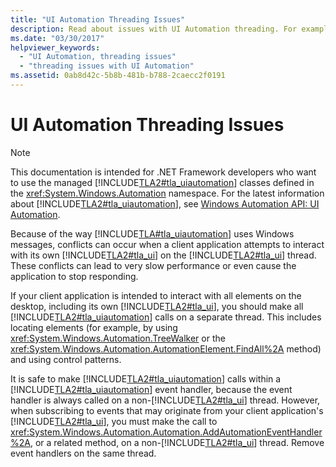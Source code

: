 ```yaml
---
title: "UI Automation Threading Issues"
description: Read about issues with UI Automation threading. For example, conflicts may occur if a client application tries to interact with its own UI on the UI thread.
ms.date: "03/30/2017"
helpviewer_keywords: 
  - "UI Automation, threading issues"
  - "threading issues with UI Automation"
ms.assetid: 0ab8d42c-5b8b-481b-b788-2caecc2f0191
---
```

# UI Automation Threading Issues

> [!NOTE]
> This documentation is intended for .NET Framework developers who want to use the managed [!INCLUDE[TLA2#tla_uiautomation](../../../includes/tla2sharptla-uiautomation-md.md)] classes defined in the <xref:System.Windows.Automation> namespace. For the latest information about [!INCLUDE[TLA2#tla_uiautomation](../../../includes/tla2sharptla-uiautomation-md.md)], see [Windows Automation API: UI Automation](/windows/win32/winauto/entry-uiauto-win32).  
  
 Because of the way [!INCLUDE[TLA#tla_uiautomation](../../../includes/tlasharptla-uiautomation-md.md)] uses Windows messages, conflicts can occur when a client application attempts to interact with its own [!INCLUDE[TLA2#tla_ui](../../../includes/tla2sharptla-ui-md.md)] on the [!INCLUDE[TLA2#tla_ui](../../../includes/tla2sharptla-ui-md.md)] thread. These conflicts can lead to very slow performance or even cause the application to stop responding.  
  
 If your client application is intended to interact with all elements on the desktop, including its own [!INCLUDE[TLA2#tla_ui](../../../includes/tla2sharptla-ui-md.md)], you should make all [!INCLUDE[TLA2#tla_uiautomation](../../../includes/tla2sharptla-uiautomation-md.md)] calls on a separate thread. This includes locating elements (for example, by using <xref:System.Windows.Automation.TreeWalker> or the <xref:System.Windows.Automation.AutomationElement.FindAll%2A> method) and using control patterns.  
  
 It is safe to make [!INCLUDE[TLA2#tla_uiautomation](../../../includes/tla2sharptla-uiautomation-md.md)] calls within a [!INCLUDE[TLA2#tla_uiautomation](../../../includes/tla2sharptla-uiautomation-md.md)] event handler, because the event handler is always called on a non-[!INCLUDE[TLA2#tla_ui](../../../includes/tla2sharptla-ui-md.md)] thread. However, when subscribing to events that may originate from your client application's [!INCLUDE[TLA2#tla_ui](../../../includes/tla2sharptla-ui-md.md)], you must make the call to <xref:System.Windows.Automation.Automation.AddAutomationEventHandler%2A>, or a related method, on a non-[!INCLUDE[TLA2#tla_ui](../../../includes/tla2sharptla-ui-md.md)] thread. Remove event handlers on the same thread.
